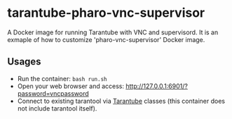 # tarantube-pharo-vnc-supervisor

A Docker image for running Tarantube with VNC and supervisord.
It is an exmaple of how to customize 'pharo-vnc-supervisor' Docker image.

## Usages

- Run the container: `bash run.sh`
- Open your web browser and access: http://127.0.0.1:6901/?password=vncpassword
- Connect to existing tarantool via [Tarantube](https://github.com/mumez/Tarantube) classes (this container does not include tarantool itself).